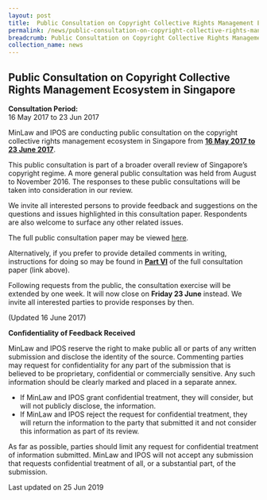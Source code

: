 ```yaml
---
layout: post
title:  Public Consultation on Copyright Collective Rights Management Ecosystem in Singapore
permalink: /news/public-consultation-on-copyright-collective-rights-management-ec/
breadcrumb: Public Consultation on Copyright Collective Rights Management Ecosystem in Singapore
collection_name: news
---
```


Public Consultation on Copyright Collective Rights Management Ecosystem in Singapore
---

**Consultation Period:**  
16 May 2017 to 23 Jun 2017

MinLaw and IPOS are conducting public consultation on the copyright collective rights management ecosystem in Singapore from <b><u>16 May 2017 to 23 June 2017</u></b>.

This public consultation is part of a broader overall review of Singapore’s copyright regime. A more general public consultation was held from August to November 2016. The responses to these public consultations will be taken into consideration in our review.

We invite all interested persons to provide feedback and suggestions on the questions and issues highlighted in this consultation paper. Respondents are also welcome to surface any other related issues.

The full public consultation paper may be viewed [here](/files/Copyright_Review_CMO_Consultation_Paper.pdf/).

Alternatively, if you prefer to provide detailed comments in writing, instructions for doing so may be found in <b><u>Part VI</u></b> of the full consultation paper (link above).

Following requests from the public, the consultation exercise will be extended by one week. It will now close on **Friday 23 June** instead. We invite all interested parties to provide responses by then.

(Updated 16 June 2017)

**Confidentiality of Feedback Received**

MinLaw and IPOS reserve the right to make public all or parts of any written submission and disclose the identity of the source. Commenting parties may request for confidentiality for any part of the submission that is believed to be proprietary, confidential or commercially sensitive. Any such information should be clearly marked and placed in a separate annex.

* If MinLaw and IPOS grant confidential treatment, they will consider, but will not publicly disclose, the information.
* If MinLaw and IPOS reject the request for confidential treatment, they will return the information to the party that submitted it and not consider this information as part of its review.

As far as possible, parties should limit any request for confidential treatment of information submitted. MinLaw and IPOS will not accept any submission that requests confidential treatment of all, or a substantial part, of the submission.

<p class="right-side-updated">Last updated on 25 Jun 2019</p>
